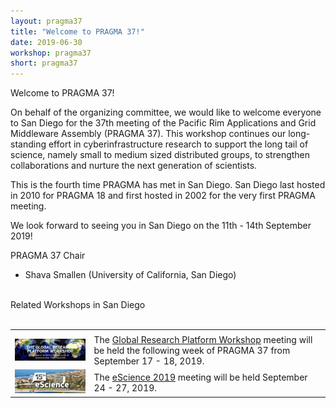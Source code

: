 ```yaml
---
layout: pragma37
title: "Welcome to PRAGMA 37!"
date: 2019-06-30
workshop: pragma37
short: pragma37
---
```


<div class="border37">Welcome to PRAGMA 37!</div>

On behalf of the organizing committee, we would like to welcome everyone to San Diego for the 37th meeting of the Pacific Rim Applications and Grid Middleware Assembly (PRAGMA 37). This workshop continues our long-standing effort in cyberinfrastructure research to support the long tail of science, namely small to medium sized distributed groups, to strengthen collaborations and nurture the next generation of scientists.

<!-- The theme for the PRAGMA 37 workshop is TBD. -->

This is the fourth time PRAGMA has met in San Diego. San Diego last hosted
in 2010 for PRAGMA 18 and first hosted in 2002 for the very first PRAGMA
meeting.

We look forward to seeing you in San Diego on the 11th - 14th September 2019!

<div class="border37">PRAGMA 37 Chair</div>

- Shava Smallen (University of California, San Diego)

<br>
<div class="border37">Related Workshops in San Diego</div>

<table>
<tr>&nbsp;<td/></tr>
<tr>
  <td><a href="http://grp-workshop-2019.ucsd.edu/"><img src="/images/pragma37/grp.jpg"></a></td>
  <td> The <a href="http://grp-workshop-2019.ucsd.edu/">Global Research Platform Workshop</a> meeting will be held the following week of PRAGMA 37 from September 17 - 18, 2019.  </td>
</tr>
<tr>
  <td><a href="https://escience2019.sdsc.edu/"><img src="/images/pragma37/escience.jpg"></a></td>
  <td> The <a href="https://escience2019.sdsc.edu">eScience 2019</a> meeting will be held September 24 - 27, 2019.  </td>
</tr>

</table>


